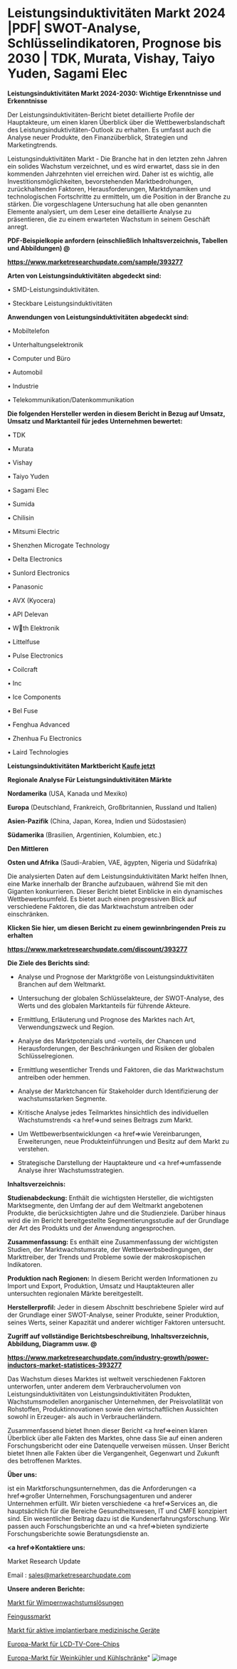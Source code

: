 # Leistungsinduktivitäten Markt 2024 |PDF| SWOT-Analyse, Schlüsselindikatoren, Prognose bis 2030 | TDK, Murata, Vishay, Taiyo Yuden, Sagami Elec

<strong>Leistungsinduktivitäten Markt 2024-2030: Wichtige Erkenntnisse und Erkenntnisse</strong>

Der Leistungsinduktivitäten-Bericht bietet detaillierte Profile der Hauptakteure, um einen klaren Überblick über die Wettbewerbslandschaft des Leistungsinduktivitäten-Outlook zu erhalten. Es umfasst auch die Analyse neuer Produkte, den Finanzüberblick, Strategien und Marketingtrends.

Leistungsinduktivitäten Markt - Die Branche hat in den letzten zehn Jahren ein solides Wachstum verzeichnet, und es wird erwartet, dass sie in den kommenden Jahrzehnten viel erreichen wird. Daher ist es wichtig, alle Investitionsmöglichkeiten, bevorstehenden Marktbedrohungen, zurückhaltenden Faktoren, Herausforderungen, Marktdynamiken und technologischen Fortschritte zu ermitteln, um die Position in der Branche zu stärken. Die vorgeschlagene Untersuchung hat alle oben genannten Elemente analysiert, um dem Leser eine detaillierte Analyse zu präsentieren, die zu einem erwarteten Wachstum in seinem Geschäft anregt.



<strong><b>PDF-Beispielkopie anfordern (einschließlich Inhaltsverzeichnis, Tabellen und Abbildungen) @ </b></strong>

<strong><a href=https://www.marketresearchupdate.com/sample/393277>

<strong>https://www.marketresearchupdate.com/sample/393277</u></a></strong></strong>



<strong>Arten von Leistungsinduktivitäten abgedeckt sind:</strong>

• SMD-Leistungsinduktivitäten.

• Steckbare Leistungsinduktivitäten



<strong>Anwendungen von Leistungsinduktivitäten abgedeckt sind:</strong>

• Mobiltelefon

• Unterhaltungselektronik

• Computer und Büro

• Automobil

• Industrie

• Telekommunikation/Datenkommunikation



<strong>Die folgenden Hersteller werden in diesem Bericht in Bezug auf Umsatz, Umsatz und Marktanteil für jedes Unternehmen bewertet:</strong>

• TDK

• Murata

• Vishay

• Taiyo Yuden

• Sagami Elec

• Sumida

• Chilisin

• Mitsumi Electric

• Shenzhen Microgate Technology

• Delta Electronics

• Sunlord Electronics

• Panasonic

• AVX (Kyocera)

• API Delevan

• Wth Elektronik

• Littelfuse

• Pulse Electronics

• Coilcraft

• Inc

• Ice Components

• Bel Fuse

• Fenghua Advanced

• Zhenhua Fu Electronics

• Laird Technologies



<strong>Leistungsinduktivitäten Marktbericht <a href=https://www.marketresearchupdate.com/buynow/393277>Kaufe jetzt</a></strong>



<strong>Regionale Analyse Für Leistungsinduktivitäten Märkte</strong>



<strong>Nordamerika</strong> (USA, Kanada und Mexiko)



<strong>Europa</strong> (Deutschland, Frankreich, Großbritannien, Russland und Italien)



<strong>Asien-Pazifik</strong> (China, Japan, Korea, Indien und Südostasien)



<strong>Südamerika</strong> (Brasilien, Argentinien, Kolumbien, etc.)



<strong>Den Mittleren</strong> 

<strong>Osten und Afrika</strong> (Saudi-Arabien, VAE, ägypten, Nigeria und Südafrika)

Die analysierten Daten auf dem Leistungsinduktivitäten Markt helfen Ihnen, eine Marke innerhalb der Branche aufzubauen, während Sie mit den Giganten konkurrieren. Dieser Bericht bietet Einblicke in ein dynamisches Wettbewerbsumfeld. Es bietet auch einen progressiven Blick auf verschiedene Faktoren, die das Marktwachstum antreiben oder einschränken.



<strong>Klicken Sie hier, um diesen Bericht zu einem gewinnbringenden Preis zu erhalten
</strong>

<strong><a href=https://www.marketresearchupdate.com/discount/393277>https://www.marketresearchupdate.com/discount/393277</b></u></strong></a>



<strong>Die Ziele des Berichts sind:</strong>

- Analyse und Prognose der Marktgröße von Leistungsinduktivitäten Branchen auf dem Weltmarkt.

- Untersuchung der globalen Schlüsselakteure, der SWOT-Analyse, des Werts und des globalen Marktanteils für führende Akteure.

- Ermittlung, Erläuterung und Prognose des Marktes nach Art, Verwendungszweck und Region.

- Analyse des Marktpotenzials und -vorteils, der Chancen und Herausforderungen, der Beschränkungen und Risiken der globalen Schlüsselregionen.

- Ermittlung wesentlicher Trends und Faktoren, die das Marktwachstum antreiben oder hemmen.

- Analyse der Marktchancen für Stakeholder durch Identifizierung der wachstumsstarken Segmente.

- Kritische Analyse jedes Teilmarktes hinsichtlich des individuellen Wachstumstrends <a href=>und</a> seines Beitrags zum Markt.

- Um Wettbewerbsentwicklungen <a href=>wie</a> Vereinbarungen, Erweiterungen, neue Produkteinführungen und Besitz auf dem Markt zu verstehen.

- Strategische Darstellung der Hauptakteure und <a href=>umfas</a>sende Analyse ihrer Wachstumsstrategien.



<strong>Inhaltsverzeichnis:</strong>



<strong>Studienabdeckung:</strong> Enthält die wichtigsten Hersteller, die wichtigsten Marktsegmente, den Umfang der auf dem Weltmarkt angebotenen Produkte, die berücksichtigten Jahre und die Studienziele. Darüber hinaus wird die im Bericht bereitgestellte Segmentierungsstudie auf der Grundlage der Art des Produkts und der Anwendung angesprochen.



<strong>Zusammenfassung:</strong> Es enthält eine Zusammenfassung der wichtigsten Studien, der Marktwachstumsrate, der Wettbewerbsbedingungen, der Markttreiber, der Trends und Probleme sowie der makroskopischen Indikatoren.



<strong>Produktion nach Regionen:</strong> In diesem Bericht werden Informationen zu Import und Export, Produktion, Umsatz und Hauptakteuren aller untersuchten regionalen Märkte bereitgestellt.



<strong>Herstellerprofil:</strong> Jeder in diesem Abschnitt beschriebene Spieler wird auf der Grundlage einer SWOT-Analyse, seiner Produkte, seiner Produktion, seines Werts, seiner Kapazität und anderer wichtiger Faktoren untersucht.



<strong><b>Zugriff auf vollständige Berichtsbeschreibung, Inhaltsverzeichnis, Abbildung, Diagramm usw. @ </b></strong>

<strong><a href=https://www.marketresearchupdate.com/industry-growth/power-inductors-market-statistices-393277>https://www.marketresearchupdate.com/industry-growth/power-inductors-market-statistices-393277</a></strong>

Das Wachstum dieses Marktes ist weltweit verschiedenen Faktoren unterworfen, unter anderem dem Verbrauchervolumen von Leistungsinduktivitäten von Leistungsinduktivitäten Produkten, Wachstumsmodellen anorganischer Unternehmen, der Preisvolatilität von Rohstoffen, Produktinnovationen sowie den wirtschaftlichen Aussichten sowohl in Erzeuger- als auch in Verbraucherländern.

Zusammenfassend bietet Ihnen dieser Bericht <a href=>einen</a> klaren Überblick über alle Fakten des Marktes, ohne dass Sie auf einen anderen Forschungsbericht oder eine Datenquelle verweisen müssen. Unser Bericht bietet Ihnen alle Fakten über die Vergangenheit, Gegenwart und Zukunft des betroffenen Marktes.



<strong>Über uns:</strong>

 ist ein Marktforschungsunternehmen, das die Anforderungen <a href=>großer</a> Unternehmen, Forschungsagenturen und anderer Unternehmen erfüllt. Wir bieten verschiedene <a href=>Services</a> an, die hauptsächlich für die Bereiche Gesundheitswesen, IT und CMFE konzipiert sind. Ein wesentlicher Beitrag dazu ist die Kundenerfahrungsforschung. Wir passen auch Forschungsberichte an und <a href=>bieten</a> syndizierte Forschungsberichte sowie Beratungsdienste an.



<strong><a href=>Kontaktiere uns:</a></strong>

Market Research Update

Email : sales@marketresearchupdate.com



<strong>Unsere anderen Berichte:</strong>

<a href=https://www.linkedin.com/pulse/eyelash-growth-solution-market-has-huge-industry>Markt für Wimpernwachstumslösungen</a>

<a href=https://www.linkedin.com/pulse/investment-casting-market-size-share-outlook>Feingussmarkt</a>

<a href=https://www.linkedin.com/pulse/active-implantable-medical-devices-market-analysis>Markt für aktive implantierbare medizinische Geräte</a>

<a href=https://www.linkedin.com/pulse/europe-lcd-tv-core-chip-market-2023-huge-business>Europa-Markt für LCD-TV-Core-Chips</a>

<a href=https://www.linkedin.com/pulse/europe-wine-cooler-refrigerator-market-2023-2030-growth>Europa-Markt für Weinkühler und Kühlschränke</a>"
![image](https://github.com/meghapanth/markettrends/assets/163847665/a5602b9d-62c6-4f82-9874-4389fa805871)

